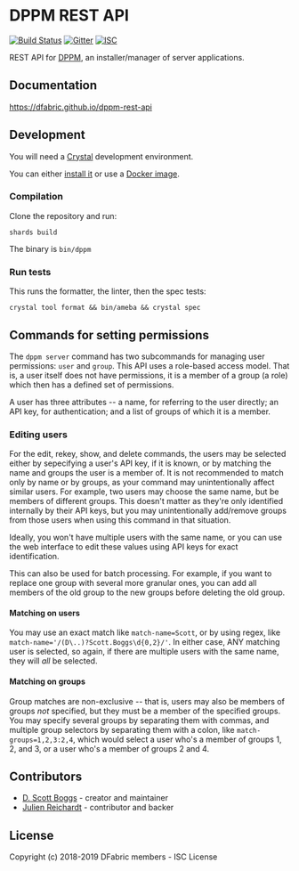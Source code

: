 # DPPM REST API

[![Build Status](https://cloud.drone.io/api/badges/DFabric/dppm-rest-api/status.svg)](https://cloud.drone.io/DFabric/dppm-rest-api)
[![Gitter](https://img.shields.io/badge/chat-on_gitter-red.svg?style=flat-square)](https://gitter.im/DFabric/Lobby)
[![ISC](https://img.shields.io/badge/License-ISC-blue.svg?style=flat-square)](https://en.wikipedia.org/wiki/ISC_license)

REST API for [DPPM](https://github.com/DFabric/dppm), an installer/manager of server applications.

## Documentation

https://dfabric.github.io/dppm-rest-api

## Development

You will need a [Crystal](https://crystal-lang.org) development environment.

You can either [install it](https://crystal-lang.org/docs/installation) or use a [Docker image](https://hub.docker.com/r/jrei/crystal-alpine).

### Compilation

Clone the repository and run:

`shards build`

The binary is `bin/dppm`

### Run tests

This runs the formatter, the linter, then the spec tests:

`crystal tool format && bin/ameba && crystal spec`

## Commands for setting permissions
The `dppm server` command has two subcommands for managing user permissions:
`user` and `group`. This API uses a role-based access model. That is, a user
itself does not have permissions, it is a member of a group (a role) which
then has a defined set of permissions.

A user has three attributes -- a name, for referring to the user directly;
an API key, for authentication; and a list of groups of which it is a member.

### Editing users

For the edit, rekey, show, and delete commands, the users may be selected
either by sepecifying a user's API key, if it is known, or by matching the name
and groups the user is a member of. It is not recommended to match only by name
or by groups, as your command may unintentionally affect similar users. For
example, two users may choose the same name, but be members of different
groups. This doesn't matter as they're only identified internally by their
API keys, but you may unintentionally add/remove groups from those users when
using this command in that situation.

Ideally, you won't have multiple users with the same name, or you can use the
web interface to edit these values using API keys for exact identification.

This can also be used for batch processing. For example, if you want to replace
one group with several more granular ones, you can add all members of the old
group to the new groups before deleting the old group.

#### Matching on users
You may use an exact match like `match-name=Scott`, or by using regex, like
`match-name='/(D\..)?Scott.Boggs\d{0,2}/'`. In either case, ANY matching user
is selected, so again, if there are multiple users with the same name, they
will *all* be selected.

#### Matching on groups
Group matches are non-exclusive -- that is, users may also be members of groups
*not* specified, but they must be a member of the specified groups. You may
specify several groups by separating them with commas, and multiple group
selectors by separating them with a colon, like `match-groups=1,2,3:2,4`, which
would select a user who's a member of groups 1, 2, and 3, or a user who's a member
of groups 2 and 4.

## Contributors

- [D. Scott Boggs](https://github.com/dscottboggs) - creator and maintainer
- [Julien Reichardt](https://github.com/j8r) - contributor and backer

## License

Copyright (c) 2018-2019 DFabric members - ISC License
